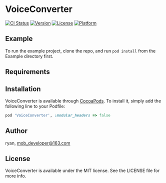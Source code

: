 # VoiceConverter

[![CI Status](https://img.shields.io/travis/ryan/VoiceConverter.svg?style=flat)](https://travis-ci.org/ryan/VoiceConverter)
[![Version](https://img.shields.io/cocoapods/v/VoiceConverter.svg?style=flat)](https://cocoapods.org/pods/VoiceConverter)
[![License](https://img.shields.io/cocoapods/l/VoiceConverter.svg?style=flat)](https://cocoapods.org/pods/VoiceConverter)
[![Platform](https://img.shields.io/cocoapods/p/VoiceConverter.svg?style=flat)](https://cocoapods.org/pods/VoiceConverter)

## Example

To run the example project, clone the repo, and run `pod install` from the Example directory first.

## Requirements

## Installation

VoiceConverter is available through [CocoaPods](https://cocoapods.org). To install
it, simply add the following line to your Podfile:

```ruby
pod 'VoiceConverter', :modular_headers => false
```

## Author

ryan, mob_developer@163.com

## License

VoiceConverter is available under the MIT license. See the LICENSE file for more info.
